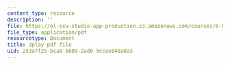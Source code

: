 ```yaml
---
content_type: resource
description: ''
file: https://ol-ocw-studio-app-production.s3.amazonaws.com/courses/6-034-artificial-intelligence-fall-2010/253a7f25bca8bb092ad09ccee848a0a3_UHBmv7qCey4.pdf
file_type: application/pdf
resourcetype: Document
title: 3play pdf file
uid: 253a7f25-bca8-bb09-2ad0-9ccee848a0a3
---
```

